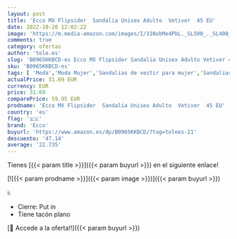 ```yaml
---
layout: post
title: 'Ecco MX Flipsider  Sandalia Unisex Adulto  Vetiver  45 EU'
date: 2022-10-20 12:02:22
image: 'https://m.media-amazon.com/images/I/31NobMe4PbL._SL500_._SL400_.jpg'
comments: true
category: ofertas
author: 'tole.es'
slug: 'B0965KKBCD-es Ecco MX Flipsider Sandalia Unisex Adulto Vetiver 45 EU'
sku: 'B0965KKBCD-es'
tags: [ 'Moda','Moda Mujer','Sandalias de vestir para mujer','Sandalias y palas de mujer','Zapatos para mujer','ecco','sandalia','🇪🇸', ]
actualPrice: 31.69 EUR
currency: EUR
price: 31.69
comparePrice: 59.95 EUR
prodname: 'Ecco MX Flipsider  Sandalia Unisex Adulto  Vetiver  45 EU'
country: 'es'
flag: '🇪🇸'
brand: 'Ecco'
buyurl: 'https://www.amazon.es/dp/B0965KKBCD/?tag=tolees-21'
descuento: '47.14'
average: '22.735'
---
```


Tienes [{{< param title >}}]({{< param buyurl >}}) en el siguiente enlace!

[![{{< param prodname >}}]({{< param image >}})]({{< param buyurl >}})

ℹ️:

- Cierre: Put in
- Tiene tacón plano

[🛒 Accede a la oferta!!]({{< param buyurl >}})
